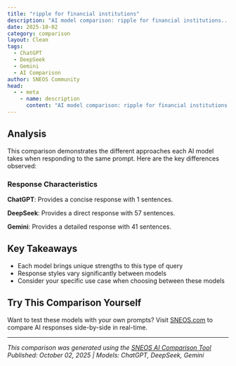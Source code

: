 ```yaml
---
title: "ripple for financial institutions"
description: "AI model comparison: ripple for financial institutions..."
date: 2025-10-02
category: comparison
layout: Clean
tags:
  - ChatGPT
  - DeepSeek
  - Gemini
  - AI Comparison
author: SNEOS Community
head:
  - - meta
    - name: description
      content: "AI model comparison: ripple for financial institutions..."
---
```


<ChatComparison
  title="ripple for financial institutions"
  prompt="ripple for financial institutions"
  :responses='{
    "ChatGPT": "Ripple is a technology company specializing in payment solutions and is known for its digital payment protocol and cryptocurrency, XRP. Its services are primarily aimed at financial institutions, aiming to enhance cross-border payment systems and improve transaction efficiency. Here are some key points about Ripple&#39;s offerings for financial institutions:\n\n### Key Features of Ripple for Financial Institutions:\n\n1. **RippleNet**:\n   - RippleNet is a network that connects banks and financial institutions, enabling them to send money globally in real-time. It uses a standard messaging protocol to facilitate transactions securely and efficiently.\n\n2. **XRP as a Bridge Currency**:\n   - XRP, Ripple’s native cryptocurrency, can be used as a bridge currency in cross-border transactions. This helps in reducing the liquidity costs associated with international payments.\n\n3. **Real-Time Settlements**:\n   - Ripple enables real-time gross settlement, meaning transactions can be completed in a matter of seconds, significantly faster than traditional banking systems, which may take days to settle.\n\n4. **Cost Efficiency**:\n   - Transactions through RippleNet can be more cost-effective than traditional banking methods by reducing the need for pre-funding in corresponding banks and minimizing transaction fees.\n\n5. **Transparency and Security**:\n   - Ripple&#39;s blockchain technology provides transparency, allowing all parties involved in a transaction to track payments in real-time, enabling better reconciliation and reducing fraud risks.\n\n6. **Regulatory Compliance**:\n   - Ripple is designed to meet regulatory requirements in various jurisdictions, which is essential for financial institutions that must adhere to strict compliance standards.\n\n7. **API Integration**:\n   - Ripple provides APIs that allow financial institutions to easily integrate Ripple&#39;s blockchain technology with existing systems, improving their operational efficiency while maintaining compatibility.\n\n8. **Focus on Emerging Markets**:\n   - Ripple has developed a strategy to tap into emerging markets where traditional banking infrastructure may be lacking, thus providing a solution for greater financial inclusion.\n\n### Use Cases:\n\n1. **Cross-Border Payments**: \n   - Banks can use RippleNet for fast, low-cost international payments, bypassing traditional correspondent banking routes.\n\n2. **Remittances**:\n   - Financial institutions can facilitate remittance services more efficiently, reducing costs and improving speed for consumers sending money internationally.\n\n3. **Liquidity Management**:\n   - Using XRP as a liquidity tool allows banks to manage their liquidity more dynamically instead of holding large amounts of foreign currencies in accounts.\n\n### Partnerships and Adoption:\n\nRipple has partnered with various financial institutions globally, including banks, payment providers, and technology companies. Examples include American Express, Santander, and SBI Holdings. These partnerships highlight the growing interest and adoption of Ripple&#39;s technology in the financial sector.\n\n### Conclusion:\n\nRipple offers a modernized solution to traditional banking challenges related to cross-border payments, making it an attractive option for financial institutions looking to improve their services. With its emphasis on speed, cost efficiency, and security, Ripple has the potential to facilitate a significant transformation in the way financial institutions operate in a globalized economy.",
    "DeepSeek": "Of course. **Ripple for financial institutions** is a core use case of Ripple\u0027s technology, specifically its enterprise-grade blockchain solution, **RippleNet**.\n\nUnlike the public XRP Ledger, RippleNet is a private, permissioned network of financial institutions that use Ripple\u0027s technology to facilitate fast, cheap, and transparent cross-border payments.\n\nHere\u2019s a detailed breakdown of how it works, the key products, and the benefits for financial institutions.\n\n---\n\n### The Core Problem Ripple Aims to Solve\n\nTraditional cross-border payments (like SWIFT) are plagued by:\n*   **Slow Speed:** Settlements can take 2-5 business days.\n*   **High Cost:** Involves multiple intermediary banks, each charging fees and requiring nostro/vostro accounts to pre-fund liquidity.\n*   **Lack of Transparency:** It\u0027s difficult to track payments or know the exact final amount the recipient will get.\n*   **Operational Inefficiency:** Relies on legacy systems and manual processes.\n\n### Ripple\u0027s Solution: RippleNet\n\nRippleNet is a global network that connects banks, payment providers, and other financial institutions. It doesn\u0027t use public cryptocurrencies; instead, it uses Ripple\u0027s standardized technology to send and receive payments.\n\n#### Key Products within RippleNet for Institutions:\n\n**1. RippleNet Standard (Messaging \u0026 Settlement)**\nThis is the foundational layer. It uses a standardized protocol to carry payment information between institutions.\n*   **How it works:** It sends rich data (KYC, payment purpose, beneficiary info) along with the payment instruction, all in real-time.\n*   **Benefit:** Provides end-to-end visibility and tracking, similar to a \u0022FedEx for money.\u0022 It can settle using traditional fiat currencies.\n\n**2. On-Demand Liquidity (ODL) - The Game Changer**\nThis is where the **XRP cryptocurrency** comes into play for institutions. ODL uses XRP as a **bridge currency** to eliminate the need for pre-funded nostro/vostro accounts.\n*   **How it works:**\n    1.  **Sending:** Institution A converts the sender\u0027s currency (e.g., USD) into XRP.\n    2.  **Bridge:** The XRP is sent instantly across the XRP Ledger to the partner institution in the destination country.\n    3.  **Receiving:** Institution B instantly converts the XRP into the local currency (e.g., MXN, PHP) and pays the recipient.\n*   **Benefit:** Drastically reduces the capital requirements for cross-border payments. Funds are no longer locked in accounts around the world, freeing up billions in capital. This makes payments faster and cheaper.\n\n---\n\n### Key Benefits for Financial Institutions\n\n| Benefit | Description |\n| :--- | :--- |\n| **Speed** | Transactions settle in **seconds to minutes**, compared to days. |\n| **Cost Reduction** | Eliminates correspondent banking fees and reduces liquidity costs by up to 60%. |\n| **Transparency** | Provides real-time tracking and upfront certainty on delivery time and exchange rates. |\n| **Capital Efficiency** | On-Demand Liquidity (ODL) frees up capital previously held in nostro/vostro accounts. |\n| **Scalability \u0026 Reach** | Access to a growing network of 100\u002B financial institutions in over 55 countries. |\n| **Regulatory Compliance** | RippleNet is designed with compliance in mind, providing tools for sanctions screening and data-rich payments. |\n\n---\n\n### Real-World Use Cases \u0026 Partners\n\nRippleNet is not just theoretical; it\u0027s being used by major players:\n\n*   **Santander:** Offers One Pay FX, a cross-border payment service for retail customers in several countries powered by RippleNet.\n*   **Bank of America:** One of the earliest major bank partners, exploring and integrating Ripple\u0027s technology for corporate payments.\n*   **SBI Remit (Japan) \u0026 Coins.ph (Philippines):** A classic ODL corridor for remittances from Japan to the Philippines, making it faster and cheaper for workers to send money home.\n*   **Liquidnet (South Africa \u0026 Europe):** Uses ODL for institutional-sized payments between South Africa and Europe.\n*   **MoneyGram (Formerly):** Was a major partner using ODL for a significant portion of its forex transactions before the partnership ended (demonstrating the evolving nature of the industry).\n\n---\n\n### Addressing Common Concerns\n\n*   **Is it using the volatile XRP cryptocurrency?** In the ODL product, yes, but the exposure is minimal. The XRP is held for only **3-5 seconds** during the transfer, virtually eliminating volatility risk. For standard RippleNet payments, XRP is not used at all.\n*   **What about regulation?** Ripple works closely with global regulators and is designed to be compliant. They have secured numerous licenses (like the BitLicense in New York) and their technology aids in providing the transparency that regulators demand.\n*   **Is it a competitor to SWIFT?** Yes, directly. RippleNet offers a modern, blockchain-based alternative to the 50-year-old SWIFT messaging system.\n\n### Conclusion\n\nFor financial institutions, **Ripple is not about speculative cryptocurrency investment.** It is a **B2B enterprise technology provider** that offers a more efficient infrastructure for moving value globally.\n\nBy leveraging blockchain technology and, optionally, the digital asset XRP as a bridge currency, RippleNet provides a compelling solution to the age-old problems of cross-border payments: speed, cost, and transparency.",
    "Gemini": "Ripple offers a suite of solutions specifically designed for financial institutions looking to improve their cross-border payments and explore blockchain technology. Here\u0027s a breakdown of what Ripple provides and how it benefits these institutions:\n\n**Core Solutions for Financial Institutions:**\n\n*   **RippleNet:** This is Ripple\u0027s global financial network. It allows financial institutions to connect with each other to enable real-time, transparent, and cost-effective payments across borders. RippleNet is NOT a cryptocurrency itself but uses blockchain technology.\n\n*   **Ripple Payments:** This solution uses RippleNet to enable banks and payment providers to send and receive money instantly and reliably around the world. Key features and benefits include:\n    *   **Faster Transactions:** Payments can be processed within seconds compared to traditional systems like SWIFT, which can take days.\n    *   **Lower Costs:** Reduced fees associated with correspondent banking and intermediaries. Ripple claims to significantly cut transaction costs.\n    *   **Increased Transparency:** Real-time tracking of payments and predictable settlement times.\n    *   **Improved Reliability:** Reduced failure rates and reconciliation issues.\n    *   **Access to New Markets:** Connects institutions to a global network, opening up opportunities in new regions.\n\n*   **On-Demand Liquidity (ODL):** Previously known as xRapid, this is Ripple\u0027s solution that utilizes the XRP cryptocurrency to provide liquidity for cross-border payments. Here\u0027s how it works:\n    1.  The sending institution converts fiat currency into XRP on one exchange.\n    2.  XRP is transferred across borders almost instantly.\n    3.  The receiving institution converts XRP back into the desired fiat currency on another exchange.\n    *   **Reduced Reliance on Pre-Funded Accounts:** Banks don\u0027t need to hold large sums of money in multiple accounts around the world (pre-funding) to facilitate payments, freeing up capital.\n    *   **Faster Settlement:** XRP transactions settle in seconds, significantly reducing settlement times compared to traditional methods.\n    *   **Lower Liquidity Costs:** By using XRP as a bridge currency, financial institutions can reduce the cost of managing liquidity.\n    *   **Wider Market Access:** Enables faster and cheaper access to emerging markets where pre-funding may be difficult or expensive.\n\n**Benefits of Ripple for Financial Institutions:**\n\n*   **Improved Efficiency:** Streamlines cross-border payment processes, reducing processing times and errors.\n*   **Reduced Costs:** Lowers transaction fees, liquidity costs, and operational expenses.\n*   **Enhanced Transparency:** Provides real-time visibility into payment status and settlement details.\n*   **Increased Speed:** Enables near-instantaneous payments compared to traditional systems.\n*   **Greater Access:** Connects financial institutions to a global network, expanding their reach and opportunities.\n*   **Innovation:** Allows institutions to explore and adopt blockchain technology without the complexities of building their own solutions.\n*   **Competitive Advantage:** Helps institutions offer faster, cheaper, and more reliable cross-border payment services, attracting and retaining customers.\n*   **Regulatory Compliance:** Ripple focuses on working with regulators and adhering to compliance standards.\n\n**Key Considerations for Financial Institutions:**\n\n*   **XRP Price Volatility:**  For ODL, the price of XRP can fluctuate, which poses a risk, though Ripple argues this is mitigated by the short transaction times.\n*   **Regulatory Uncertainty:** Regulations surrounding cryptocurrencies and blockchain technology vary across different jurisdictions.\n*   **Integration Complexity:** Integrating Ripple\u0027s solutions with existing systems can be challenging and require technical expertise.\n*   **Network Adoption:** The value of RippleNet depends on the number of participating financial institutions.\n*   **Partnership and Trust:**  Financial institutions need to vet and trust Ripple as a technology partner.\n*   **Potential legal Issues:** Ripple is currently involved in legal proceedings with the SEC, and the outcome could impact the adoption and use of Ripple\u0027s technologies, especially related to XRP.\n*   **Alternative Solutions:** There are other companies providing similar cross-border payment solutions, so financial institutions need to evaluate their options carefully.\n\n**In Summary:**\n\nRipple provides a suite of blockchain-based solutions that aim to revolutionize cross-border payments for financial institutions. While there are potential challenges and considerations, Ripple\u0027s technology offers the potential to significantly improve the speed, cost, and transparency of international money transfers.  Financial institutions need to carefully assess their specific needs and risk tolerance before adopting Ripple\u0027s solutions.  The regulatory landscape and the outcome of Ripple\u0027s ongoing legal battle with the SEC remain important factors to consider.\n"
  }'
  published-date="11:01"
/>

## Analysis

This comparison demonstrates the different approaches each AI model takes when responding to the same prompt. Here are the key differences observed:

### Response Characteristics

**ChatGPT**: Provides a concise response with 1 sentences. 

**DeepSeek**: Provides a direct response with 57 sentences. 

**Gemini**: Provides a detailed response with 41 sentences. 

## Key Takeaways

- Each model brings unique strengths to this type of query
- Response styles vary significantly between models
- Consider your specific use case when choosing between these models

## Try This Comparison Yourself

Want to test these models with your own prompts? Visit [SNEOS.com](https://sneos.com) to compare AI responses side-by-side in real-time.

---

*This comparison was generated using the [SNEOS AI Comparison Tool](https://sneos.com)*
*Published: October 02, 2025 | Models: ChatGPT, DeepSeek, Gemini*
